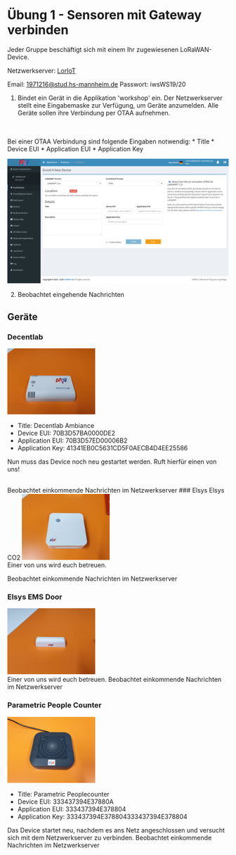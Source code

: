 
# Übung 1 - Sensoren mit Gateway verbinden


Jeder Gruppe beschäftigt sich mit einem Ihr zugewiesenen LoRaWAN-Device.

Netzwerkserver: [LorIoT](https://mvv.loriot.io)

Email: 1971216@stud.hs-mannheim.de
Passwort: iwsWS19/20
 
1. Bindet ein Gerät in die Applikation 'workshop' ein. Der Netzwerkserver stellt eine Eingabemaske zur Verfügung, um Geräte anzumelden. Alle Geräte sollen ihre Verbindung per OTAA aufnehmen.
<br/>
<br/>
Bei einer OTAA Verbindung sind folgende Eingaben notwendig:
* Title
* Device EUI
* Application EUI
* Application Key
<br/>

![](/images/loriot_otaa.png)

2. Beobachtet eingehende Nachrichten

## Geräte
### Decentlab
<img src="/images/lora_devices/ambiance_decentlab.jpeg" width="200"/>
<br/>

* Title: Decentlab Ambiance
* Device EUI: 70B3D57BA0000DE2
* Application EUI: 70B3D57ED00006B2
* Application Key: 41341EB0C5631CD5F0AECB4D4EE25586

Nun muss das Device noch neu gestartet werden. Ruft hierfür einen von uns!

<br/>
Beobachtet einkommende Nachrichten im Netzwerkserver
### Elsys Elsys CO2
<img src="/images/lora_devices/ambiance_elsys.jpeg" width="200"/>
<br/>
Einer von uns wird euch betreuen.

Beobachtet einkommende Nachrichten im Netzwerkserver


### Elsys EMS Door
<img src="/images/lora_devices/door_elsys.jpeg" width="200"/>
<br/>
Einer von uns wird euch betreuen.
Beobachtet einkommende Nachrichten im Netzwerkserver

### Parametric People Counter
<img src="/images/lora_devices/people_counter.jpeg" width="200"/>
<br/>

* Title: Parametric Peoplecounter
* Device EUI: 333437394E37880A
* Application EUI: 333437394E378804
* Application Key: 333437394E378804333437394E378804

Das Device startet neu, nachdem es ans Netz angeschlossen und versucht sich mit dem Netzwerkserver zu verbinden.
Beobachtet einkommende Nachrichten im Netzwerkserver
